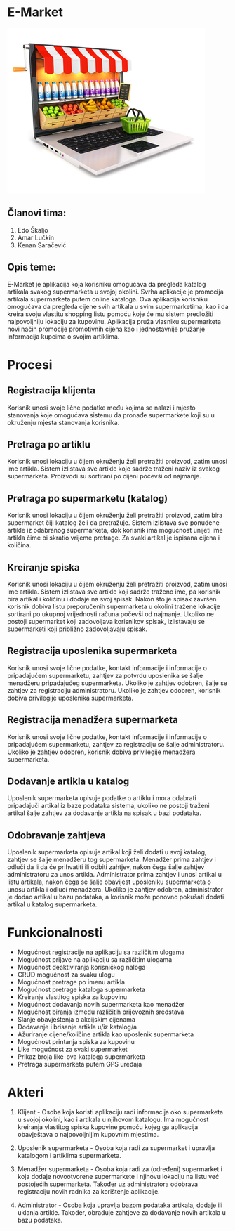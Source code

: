 ﻿

# **E-Market**
![alt tag](/e-market.png "e-market")

## Članovi tima:

1. Edo Škaljo
2. Amar Lučkin
3. Kenan Saračević

## Opis teme:
E-Market je aplikacija koja korisniku omogućava da pregleda katalog artikala svakog supermarketa u svojoj okolini.
Svrha aplikacije je promocija artikala supermarketa putem online kataloga.
Ova aplikacija korisniku omogućava da pregleda cijene svih artikala u svim supermarketima, kao i da kreira svoju vlastitu shopping listu pomoću koje će mu sistem predložiti najpovoljniju lokaciju za kupovinu.
Aplikacija pruža vlasniku supermarketa novi način promocije promotivnih cijena kao i jednostavnije pružanje informacija kupcima o svojim artiklima.

# Procesi
## Registracija klijenta
Korisnik unosi svoje lične podatke među kojima se nalazi i mjesto stanovanja koje omogućava sistemu da pronađe supermarkete koji su u okruženju mjesta stanovanja korisnika.
## Pretraga po artiklu
Korisnik unosi lokaciju u čijem okruženju želi pretražiti proizvod, zatim unosi ime artikla. Sistem izlistava sve artikle koje sadrže traženi naziv iz svakog supermarketa. Proizvodi su sortirani po cijeni počevši od najmanje.
## Pretraga po supermarketu (katalog)
Korisnik unosi lokaciju u čijem okruženju želi pretražiti proizvod, zatim bira supermarket čiji katalog želi da pretražuje. Sistem izlistava sve ponuđene artikle iz odabranog supermarketa, dok korisnik ima mogućnost unijeti ime artikla čime bi skratio vrijeme pretrage. Za svaki artikal je ispisana cijena i količina.
## Kreiranje spiska
Korisnik unosi lokaciju u čijem okruženju želi pretražiti proizvod, zatim unosi ime artikla. Sistem izlistava sve artikle koji sadrže traženo ime, pa korisnik bira artikal i količinu i dodaje na svoj spisak. Nakon što je spisak završen korisnik dobiva listu preporučenih supermarketa u okolini tražene lokacije sortirani po ukupnoj vrijednosti računa počevši od najmanje. Ukoliko ne postoji supermarket koji zadovoljava korisnikov spisak, izlistavaju se supermarketi koji približno zadovoljavaju spisak.
## Registracija uposlenika supermarketa
Korisnik unosi svoje lične podatke, kontakt informacije i informacije o pripadajućem supermarketu, zahtjev za potvrdu uposlenika se šalje menadžeru pripadajućeg supermarketa. Ukoliko je zahtjev odobren, šalje se zahtjev za registraciju administratoru. Ukoliko je zahtjev odobren, korisnik dobiva privilegije uposlenika supermarketa.
## Registracija menadžera supermarketa
Korisnik unosi svoje lične podatke, kontakt informacije i informacije o pripadajućem supermarketu, zahtjev za registraciju se šalje administratoru. Ukoliko je zahtjev odobren, korisnik dobiva privilegije menadžera supermarketa.
## Dodavanje artikla u katalog
Uposlenik supermarketa upisuje podatke o artiklu i mora odabrati pripadajuči artikal iz baze podataka sistema, ukoliko ne postoji traženi artikal šalje zahtjev za dodavanje artikla na spisak u bazi podataka.
## Odobravanje zahtjeva
Uposlenik supermarketa opisuje artikal koji želi dodati u svoj katalog, zahtjev se šalje menadžeru tog supermarketa. Menadžer prima zahtjev i odluči da li da će prihvatiti ili odbiti zahtjev, nakon čega šalje zahtjev administratoru za unos artikla. Administrator prima zahtjev i unosi artikal u listu artikala, nakon čega se šalje obavijest uposleniku supermarketa o unosu artikla i odluci menadžera. Ukoliko je zahtjev odobren, administrator je dodao artikal u bazu podataka, a korisnik može ponovno pokušati dodati artikal u katalog supermarketa.

# Funkcionalnosti
- Mogućnost registracije na aplikaciju sa različitim ulogama
- Mogućnost prijave na aplikaciju sa različitim ulogama
- Mogućnost deaktiviranja korisničkog naloga
- CRUD mogućnost za svaku ulogu
- Mogućnost pretrage po imenu artikla
- Mogućnost pretrage kataloga supermarketa
- Kreiranje vlastitog spiska za kupovinu
- Mogućnost dodavanja novih supermarketa kao menadžer
- Mogućnost biranja između različitih prijevoznih sredstava
- Slanje obavještenja o akcijskim cijenama
- Dodavanje i brisanje artikla u/iz katalog/a
- Ažuriranje cijene/količine artikla kao uposlenik supermarketa
- Mogućnost printanja spiska za kupovinu
- Like mogućnost za svaki supermarket
- Prikaz broja like-ova kataloga supermarketa
- Pretraga supermarketa putem GPS uređaja


# Akteri
1. Klijent - Osoba koja koristi aplikaciju radi informacija oko supermarketa u svojoj okolini, kao i artikala u njihovom katalogu. Ima mogućnost kreiranja vlastitog spiska kupovine pomoću kojeg ga aplikacija obavještava o najpovoljnijim kupovnim mjestima.

2. Uposlenik supermarketa - Osoba koja radi za supermarket i upravlja katalogom i artiklima supermarketa.

3. Menadžer supermarketa - Osoba koja radi za (određeni) supermarket i koja dodaje novootvorene supermarkete i njihovu lokaciju na listu već postojećih supermarketa. Također uz administratora odobrava registraciju novih radnika za korištenje aplikacije.

4. Administrator - Osoba koja upravlja bazom podataka artikala, dodaje ili uklanja artikle. Također, obrađuje zahtjeve za dodavanje novih artikala u bazu podataka.
